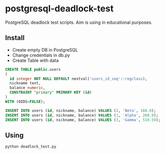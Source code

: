 # postgresql-deadlock-test
PostgreSQL deadlock test scripts. Aim is using in educational purposes.

## Install

* Create empty DB in PostgreSQL
* Change credentials in db.py
* Create Table with data

```sql
CREATE TABLE public.users
(
  id integer NOT NULL DEFAULT nextval('users_id_seq'::regclass),
  nickname text,
  balance numeric,
  CONSTRAINT "primary" PRIMARY KEY (id)
)
WITH (OIDS=FALSE);

INSERT INTO users (id, nickname, balance) VALUES (2, 'Beta', 160.0);
INSERT INTO users (id, nickname, balance) VALUES (1, 'Alpha', 260.0);
INSERT INTO users (id, nickname, balance) VALUES (3, 'Gamma', 510.50);
```

## Using

```bash
python deadlock_test.py
```

